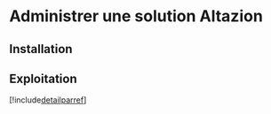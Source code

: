 # Administrer une solution Altazion

## Installation

## Exploitation

[!include[detailparref](onpremise/index.include.md)]
